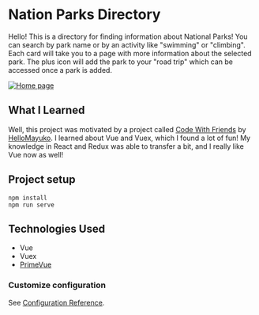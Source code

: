 # Nation Parks Directory

Hello! This is a directory for finding information about National Parks! You can search by park name or by an activity like "swimming" or "climbing".
Each card will take you to a page with more information about the selected park.
The plus icon will add the park to your "road trip" which can be accessed once a park is added.

[![Home page](https://i.imgur.com/5o3Iu8L.jpg)]()

## What I Learned
Well, this project was motivated by a project called [Code With Friends](https://codewithfriends.io/) by [HelloMayuko](https://www.youtube.com/channel/UCEDkO7wshcDZ7UZo17rPkzQ). 
I learned about Vue and Vuex, which I found a lot of fun! My knowledge in React and Redux was able to transfer a bit, and I really like Vue now as well!

## Project setup
```
npm install
npm run serve
```

## Technologies Used
- Vue
- Vuex
- [PrimeVue](https://www.primefaces.org/primevue/showcase/#/)


### Customize configuration
See [Configuration Reference](https://cli.vuejs.org/config/).
